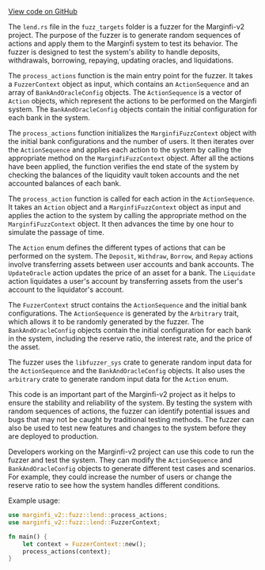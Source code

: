 [View code on GitHub](https://github.com/mrgnlabs/marginfi-v2/.autodoc/docs/json/fuzz/fuzz_targets)

The `lend.rs` file in the `fuzz_targets` folder is a fuzzer for the Marginfi-v2 project. The purpose of the fuzzer is to generate random sequences of actions and apply them to the Marginfi system to test its behavior. The fuzzer is designed to test the system's ability to handle deposits, withdrawals, borrowing, repaying, updating oracles, and liquidations.

The `process_actions` function is the main entry point for the fuzzer. It takes a `FuzzerContext` object as input, which contains an `ActionSequence` and an array of `BankAndOracleConfig` objects. The `ActionSequence` is a vector of `Action` objects, which represent the actions to be performed on the Marginfi system. The `BankAndOracleConfig` objects contain the initial configuration for each bank in the system.

The `process_actions` function initializes the `MarginfiFuzzContext` object with the initial bank configurations and the number of users. It then iterates over the `ActionSequence` and applies each action to the system by calling the appropriate method on the `MarginfiFuzzContext` object. After all the actions have been applied, the function verifies the end state of the system by checking the balances of the liquidity vault token accounts and the net accounted balances of each bank.

The `process_action` function is called for each action in the `ActionSequence`. It takes an `Action` object and a `MarginfiFuzzContext` object as input and applies the action to the system by calling the appropriate method on the `MarginfiFuzzContext` object. It then advances the time by one hour to simulate the passage of time.

The `Action` enum defines the different types of actions that can be performed on the system. The `Deposit`, `Withdraw`, `Borrow`, and `Repay` actions involve transferring assets between user accounts and bank accounts. The `UpdateOracle` action updates the price of an asset for a bank. The `Liquidate` action liquidates a user's account by transferring assets from the user's account to the liquidator's account.

The `FuzzerContext` struct contains the `ActionSequence` and the initial bank configurations. The `ActionSequence` is generated by the `Arbitrary` trait, which allows it to be randomly generated by the fuzzer. The `BankAndOracleConfig` objects contain the initial configuration for each bank in the system, including the reserve ratio, the interest rate, and the price of the asset.

The fuzzer uses the `libfuzzer_sys` crate to generate random input data for the `ActionSequence` and the `BankAndOracleConfig` objects. It also uses the `arbitrary` crate to generate random input data for the `Action` enum.

This code is an important part of the Marginfi-v2 project as it helps to ensure the stability and reliability of the system. By testing the system with random sequences of actions, the fuzzer can identify potential issues and bugs that may not be caught by traditional testing methods. The fuzzer can also be used to test new features and changes to the system before they are deployed to production.

Developers working on the Marginfi-v2 project can use this code to run the fuzzer and test the system. They can modify the `ActionSequence` and `BankAndOracleConfig` objects to generate different test cases and scenarios. For example, they could increase the number of users or change the reserve ratio to see how the system handles different conditions.

Example usage:

```rust
use marginfi_v2::fuzz::lend::process_actions;
use marginfi_v2::fuzz::lend::FuzzerContext;

fn main() {
    let context = FuzzerContext::new();
    process_actions(context);
}
```
